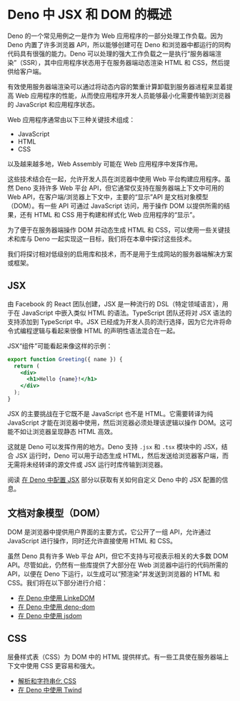 # Deno 中 JSX 和 DOM 的概述

Deno 的一个常见用例之一是作为 Web 应用程序的一部分处理工作负载。因为 Deno
内置了许多浏览器 API，所以能够创建可在 Deno
和浏览器中都运行的同构代码具有很强的能力。Deno
可以处理的强大工作负载之一是执行“服务器端渲染”（SSR），其中应用程序状态用于在服务器端动态渲染
HTML 和 CSS，然后提供给客户端。

有效使用服务器端渲染可以通过将动态内容的繁重计算卸载到服务器进程来显着提高 Web
应用程序的性能，从而使应用程序开发人员能够最小化需要传输到浏览器的 JavaScript
和应用程序状态。

Web 应用程序通常由以下三种关键技术组成：

- JavaScript
- HTML
- CSS

以及越来越多地，Web Assembly 可能在 Web 应用程序中发挥作用。

这些技术结合在一起，允许开发人员在浏览器中使用 Web 平台构建应用程序。虽然 Deno
支持许多 Web 平台 API，但它通常仅支持在服务器端上下文中可用的 Web
API，在客户端/浏览器上下文中，主要的“显示”API 是文档对象模型（DOM）。有一些 API
可通过 JavaScript 访问，用于操作 DOM 以提供所需的结果，还有 HTML 和 CSS
用于构建和样式化 Web 应用程序的“显示”。

为了便于在服务器端操作 DOM 并动态生成 HTML 和 CSS，可以使用一些关键技术和库与
Deno 一起实现这一目标，我们将在本章中探讨这些技术。

我们将探讨相对低级别的启用库和技术，而不是用于生成网站的服务器端解决方案或框架。

## JSX

由 Facebook 的 React 团队创建，JSX 是一种流行的 DSL（特定领域语言），用于在
JavaScript 中嵌入类似 HTML 的语法。TypeScript 团队还将对 JSX 语法的支持添加到
TypeScript 中。JSX
已经成为开发人员的流行选择，因为它允许将命令式编程逻辑与看起来很像 HTML
的声明性语法混合在一起。

JSX“组件”可能看起来像这样的示例：

```jsx
export function Greeting({ name }) {
  return (
    <div>
      <h1>Hello {name}!</h1>
    </div>
  );
}
```

JSX 的主要挑战在于它既不是 JavaScript 也不是 HTML。它需要转译为纯 JavaScript
才能在浏览器中使用，然后浏览器必须处理该逻辑以操作
DOM。这可能不如让浏览器呈现静态 HTML 高效。

这就是 Deno 可以发挥作用的地方。Deno 支持 `.jsx` 和 `.tsx` 模块中的 JSX，结合
JSX 运行时，Deno 可以用于动态生成
HTML，然后发送给浏览器客户端，而无需将未经转译的源文件或 JSX
运行时库传输到浏览器。

阅读 [在 Deno 中配置 JSX](./jsx.md) 部分以获取有关如何自定义 Deno 中的 JSX
配置的信息。

## 文档对象模型（DOM）

DOM 是浏览器中提供用户界面的主要方式，它公开了一组 API，允许通过 JavaScript
进行操作，同时还允许直接使用 HTML 和 CSS。

虽然 Deno 具有许多 Web 平台 API，但它不支持与可视表示相关的大多数 DOM
API。尽管如此，仍然有一些库提供了大部分在 Web 浏览器中运行的代码所需的
API，以便在 Deno 下运行，以生成可以“预渲染”并发送到浏览器的 HTML 和
CSS。我们将在以下部分进行介绍：

- [在 Deno 中使用 LinkeDOM](./linkedom.md)
- [在 Deno 中使用 deno-dom](./deno_dom.md)
- [在 Deno 中使用 jsdom](./jsdom.md)

## CSS

层叠样式表（CSS）为 DOM 中的 HTML 提供样式。有一些工具使在服务器端上下文中使用
CSS 更容易和强大。

- [解析和字符串化 CSS](./css.md)
- [在 Deno 中使用 Twind](./twind.md)
